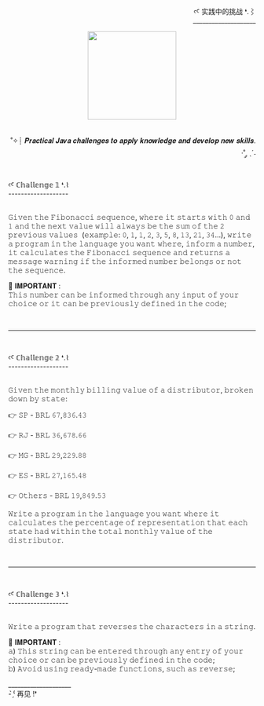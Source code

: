 
<div align="right" >
  
  <p>
  ꜥꜤ  实践中的挑战 ❛.⌇ <br>____________________
  </p>
  
</div> 

<div align="center" >
  <img height="180px" src="https://github.com/LlynS2/Java_Challenges/assets/86667062/eb72dfee-2d02-467b-be9b-bf9da35dca85"><br><br>
</div><br>

<div align="right">
    ˚✧┊ 𝑷𝒓𝒂𝒄𝒕𝒊𝒄𝒂𝒍 𝑱𝒂𝒗𝒂 𝒄𝒉𝒂𝒍𝒍𝒆𝒏𝒈𝒆𝒔 𝒕𝒐 𝒂𝒑𝒑𝒍𝒚 𝒌𝒏𝒐𝒘𝒍𝒆𝒅𝒈𝒆 𝒂𝒏𝒅 𝒅𝒆𝒗𝒆𝒍𝒐𝒑 𝒏𝒆𝒘 𝒔𝒌𝒊𝒍𝒍𝒔. ·˚ ༘ ˎˊ˗<br>
 </div><br>

 <div>
  <p>
  ꜥꜤ ℂ𝕙𝕒𝕝𝕝𝕖𝕟𝕘𝕖 𝟙 ❛.⌇ <br>
  -------------------<br><br>
    
  𝙶𝚒𝚟𝚎𝚗 𝚝𝚑𝚎 𝙵𝚒𝚋𝚘𝚗𝚊𝚌𝚌𝚒 𝚜𝚎𝚚𝚞𝚎𝚗𝚌𝚎, 𝚠𝚑𝚎𝚛𝚎 𝚒𝚝 𝚜𝚝𝚊𝚛𝚝𝚜 𝚠𝚒𝚝𝚑 𝟶 𝚊𝚗𝚍 𝟷 𝚊𝚗𝚍 𝚝𝚑𝚎 𝚗𝚎𝚡𝚝 𝚟𝚊𝚕𝚞𝚎 𝚠𝚒𝚕𝚕 𝚊𝚕𝚠𝚊𝚢𝚜  𝚋𝚎 𝚝𝚑𝚎 𝚜𝚞𝚖 𝚘𝚏 𝚝𝚑𝚎 𝟸 𝚙𝚛𝚎𝚟𝚒𝚘𝚞𝚜 𝚟𝚊𝚕𝚞𝚎𝚜 ​​  (𝚎𝚡𝚊𝚖𝚙𝚕𝚎: 𝟶, 𝟷, 𝟷, 𝟸, 𝟹, 𝟻, 𝟾, 𝟷𝟹, 𝟸𝟷, 𝟹𝟺...),  𝚠𝚛𝚒𝚝𝚎 𝚊 𝚙𝚛𝚘𝚐𝚛𝚊𝚖 𝚒𝚗 𝚝𝚑𝚎 𝚕𝚊𝚗𝚐𝚞𝚊𝚐𝚎 𝚢𝚘𝚞 𝚠𝚊𝚗𝚝 𝚠𝚑𝚎𝚛𝚎, 𝚒𝚗𝚏𝚘𝚛𝚖 𝚊 𝚗𝚞𝚖𝚋𝚎𝚛, 𝚒𝚝 𝚌𝚊𝚕𝚌𝚞𝚕𝚊𝚝𝚎𝚜 𝚝𝚑𝚎 
  𝙵𝚒𝚋𝚘𝚗𝚊𝚌𝚌𝚒 𝚜𝚎𝚚𝚞𝚎𝚗𝚌𝚎 𝚊𝚗𝚍 𝚛𝚎𝚝𝚞𝚛𝚗𝚜 𝚊 𝚖𝚎𝚜𝚜𝚊𝚐𝚎 𝚠𝚊𝚛𝚗𝚒𝚗𝚐 𝚒𝚏 𝚝𝚑𝚎 𝚒𝚗𝚏𝚘𝚛𝚖𝚎𝚍 𝚗𝚞𝚖𝚋𝚎𝚛 𝚋𝚎𝚕𝚘𝚗𝚐𝚜  𝚘𝚛 𝚗𝚘𝚝 𝚝𝚑𝚎 𝚜𝚎𝚚𝚞𝚎𝚗𝚌𝚎.

  🔴 𝐈𝐌𝐏𝐎𝐑𝐓𝐀𝐍𝐓 :<br>
  𝚃𝚑𝚒𝚜 𝚗𝚞𝚖𝚋𝚎𝚛 𝚌𝚊𝚗 𝚋𝚎 𝚒𝚗𝚏𝚘𝚛𝚖𝚎𝚍 𝚝𝚑𝚛𝚘𝚞𝚐𝚑 𝚊𝚗𝚢 𝚒𝚗𝚙𝚞𝚝 𝚘𝚏 𝚢𝚘𝚞𝚛 𝚌𝚑𝚘𝚒𝚌𝚎 𝚘𝚛 𝚒𝚝 𝚌𝚊𝚗 𝚋𝚎 𝚙𝚛𝚎𝚟𝚒𝚘𝚞𝚜𝚕𝚢 𝚍𝚎𝚏𝚒𝚗𝚎𝚍 𝚒𝚗 𝚝𝚑𝚎 𝚌𝚘𝚍𝚎;
  </p><br>
  
  ---------
  <br>
  
  <p>
  ꜥꜤ ℂ𝕙𝕒𝕝𝕝𝕖𝕟𝕘𝕖 𝟚 ❛.⌇ <br>
  -------------------<br><br>
    
  𝙶𝚒𝚟𝚎𝚗 𝚝𝚑𝚎 𝚖𝚘𝚗𝚝𝚑𝚕𝚢 𝚋𝚒𝚕𝚕𝚒𝚗𝚐 𝚟𝚊𝚕𝚞𝚎 𝚘𝚏 𝚊 𝚍𝚒𝚜𝚝𝚛𝚒𝚋𝚞𝚝𝚘𝚛, 𝚋𝚛𝚘𝚔𝚎𝚗 𝚍𝚘𝚠𝚗 𝚋𝚢 𝚜𝚝𝚊𝚝𝚎:  
  
 👉 𝚂𝙿 - 𝙱𝚁𝙻 𝟼𝟽,𝟾𝟹𝟼.𝟺𝟹<br>  
 👉 𝚁𝙹 - 𝙱𝚁𝙻 𝟹𝟼,𝟼𝟽𝟾.𝟼𝟼<br>  
 👉 𝙼𝙶 - 𝙱𝚁𝙻 𝟸𝟿,𝟸𝟸𝟿.𝟾𝟾<br><br> 
 👉 𝙴𝚂 - 𝙱𝚁𝙻 𝟸𝟽,𝟷𝟼𝟻.𝟺𝟾<br>  
 👉 𝙾𝚝𝚑𝚎𝚛𝚜 - 𝙱𝚁𝙻 𝟷𝟿,𝟾𝟺𝟿.𝟻𝟹<br>  
  
  𝚆𝚛𝚒𝚝𝚎 𝚊 𝚙𝚛𝚘𝚐𝚛𝚊𝚖 𝚒𝚗 𝚝𝚑𝚎 𝚕𝚊𝚗𝚐𝚞𝚊𝚐𝚎 𝚢𝚘𝚞 𝚠𝚊𝚗𝚝 𝚠𝚑𝚎𝚛𝚎 𝚒𝚝 𝚌𝚊𝚕𝚌𝚞𝚕𝚊𝚝𝚎𝚜 𝚝𝚑𝚎 𝚙𝚎𝚛𝚌𝚎𝚗𝚝𝚊𝚐𝚎 𝚘𝚏 𝚛𝚎𝚙𝚛𝚎𝚜𝚎𝚗𝚝𝚊𝚝𝚒𝚘𝚗  𝚝𝚑𝚊𝚝 𝚎𝚊𝚌𝚑 𝚜𝚝𝚊𝚝𝚎 𝚑𝚊𝚍 𝚠𝚒𝚝𝚑𝚒𝚗 𝚝𝚑𝚎 𝚝𝚘𝚝𝚊𝚕 
  𝚖𝚘𝚗𝚝𝚑𝚕𝚢 𝚟𝚊𝚕𝚞𝚎 𝚘𝚏 𝚝𝚑𝚎 𝚍𝚒𝚜𝚝𝚛𝚒𝚋𝚞𝚝𝚘𝚛.
  </p><br>

  ---------
  <br>

  <p>
  ꜥꜤ ℂ𝕙𝕒𝕝𝕝𝕖𝕟𝕘𝕖 𝟛 ❛.⌇ <br>
  -------------------<br><br>
    
  𝚆𝚛𝚒𝚝𝚎 𝚊 𝚙𝚛𝚘𝚐𝚛𝚊𝚖 𝚝𝚑𝚊𝚝 𝚛𝚎𝚟𝚎𝚛𝚜𝚎𝚜 𝚝𝚑𝚎 𝚌𝚑𝚊𝚛𝚊𝚌𝚝𝚎𝚛𝚜 𝚒𝚗 𝚊 𝚜𝚝𝚛𝚒𝚗𝚐.

  🔴 𝐈𝐌𝐏𝐎𝐑𝐓𝐀𝐍𝐓 :<br>
  𝚊) 𝚃𝚑𝚒𝚜 𝚜𝚝𝚛𝚒𝚗𝚐 𝚌𝚊𝚗 𝚋𝚎 𝚎𝚗𝚝𝚎𝚛𝚎𝚍 𝚝𝚑𝚛𝚘𝚞𝚐𝚑 𝚊𝚗𝚢 𝚎𝚗𝚝𝚛𝚢 𝚘𝚏 𝚢𝚘𝚞𝚛 𝚌𝚑𝚘𝚒𝚌𝚎 𝚘𝚛 𝚌𝚊𝚗 𝚋𝚎 𝚙𝚛𝚎𝚟𝚒𝚘𝚞𝚜𝚕𝚢 𝚍𝚎𝚏𝚒𝚗𝚎𝚍 𝚒𝚗 𝚝𝚑𝚎 𝚌𝚘𝚍𝚎;<br> 
  𝚋) 𝙰𝚟𝚘𝚒𝚍 𝚞𝚜𝚒𝚗𝚐 𝚛𝚎𝚊𝚍𝚢-𝚖𝚊𝚍𝚎 𝚏𝚞𝚗𝚌𝚝𝚒𝚘𝚗𝚜, 𝚜𝚞𝚌𝚑 𝚊𝚜 𝚛𝚎𝚟𝚎𝚛𝚜𝚎;
  </p>
 </div>

<div>
   <p>
     ____________________<br> - ̗̀⁽ 再见 !❜
   </p>
  
</div>


